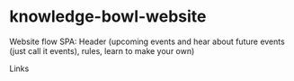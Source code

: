 # knowledge-bowl-website

Website flow SPA:
Header (upcoming events and hear about future events (just call it events), rules, learn to make your own)

Links


